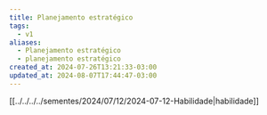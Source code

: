 ```yaml
---
title: Planejamento estratégico
tags:
  - v1
aliases:
  - Planejamento estratégico
  - planejamento estratégico
created_at: 2024-07-26T13:21:33-03:00
updated_at: 2024-08-07T17:44:47-03:00
---
```


[[../../../../sementes/2024/07/12/2024-07-12-Habilidade|habilidade]]
